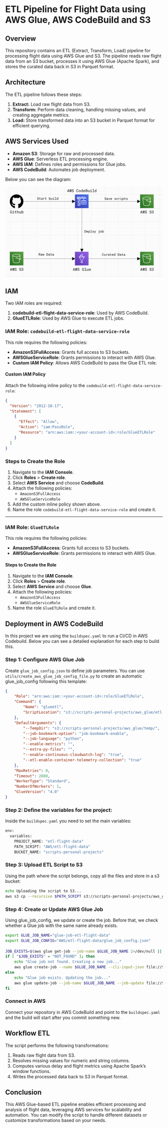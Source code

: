 # ETL Pipeline for Flight Data using AWS Glue, AWS CodeBuild and S3

## Overview
This repository contains an ETL (Extract, Transform, Load) pipeline for processing flight data using AWS Glue and S3. The pipeline reads raw flight data from an S3 bucket, processes it using AWS Glue (Apache Spark), and stores the curated data back in S3 in Parquet format.

## Architecture
The ETL pipeline follows these steps:
1. **Extract:** Load raw flight data from S3.
2. **Transform:** Perform data cleaning, handling missing values, and creating aggregate metrics.
3. **Load:** Store transformed data into an S3 bucket in Parquet format for efficient querying.


## AWS Services Used
- **Amazon S3**: Storage for raw and processed data.
- **AWS Glue**: Serverless ETL processing engine.
- **AWS IAM**: Defines roles and permissions for Glue jobs.
- **AWS CodeBuild**: Automates job deployment.

Below you can see the diagram:

![diagram](../src/aws_etl_flight_data_diagram.png)


## IAM

Two IAM roles are required:
1. **codebuild-etl-flight-data-service-role**: Used by AWS CodeBuild.
2. **GlueETLRole**: Used by AWS Glue to execute ETL jobs.

### IAM Role: `codebuild-etl-flight-data-service-role`

This role requires the following policies:
- **AmazonS3FullAccess**: Grants full access to S3 buckets.
- **AWSGlueServiceRole**: Grants permissions to interact with AWS Glue.
- **Custom IAM Policy**: Allows AWS CodeBuild to pass the Glue ETL role.

#### Custom IAM Policy
Attach the following inline policy to the `codebuild-etl-flight-data-service-role`:

```json
{
  "Version": "2012-10-17",
  "Statement": [
    {
      "Effect": "Allow",
      "Action": "iam:PassRole",
      "Resource": "arn:aws:iam::<your-account-id>:role/GlueETLRole"
    }
  ]
}
```

### Steps to Create the Role
1. Navigate to the **IAM Console**.
2. Click **Roles** > **Create role**.
3. Select **AWS Service** and choose **CodeBuild**.
4. Attach the following policies:
   - `AmazonS3FullAccess`
   - `AWSGlueServiceRole`
5. Add the custom inline policy shown above.
6. Name the role `codebuild-etl-flight-data-service-role` and create it.

---

### IAM Role: `GlueETLRole`
This role requires the following policies:
- **AmazonS3FullAccess**: Grants full access to S3 buckets.
- **AWSGlueServiceRole**: Grants permissions to interact with AWS Glue.

#### Steps to Create the Role
1. Navigate to the **IAM Console**.
2. Click **Roles** > **Create role**.
3. Select **AWS Service** and choose **Glue**.
4. Attach the following policies:
   - `AmazonS3FullAccess`
   - `AWSGlueServiceRole`
5. Name the role `GlueETLRole` and create it.



## Deployment in AWS CodeBuild
In this project we are using the `buildspec.yaml` to run a CI/CD in AWS Codebuild. Below you can see a detailed explanation for each step to build this.


### Step 1: Configure AWS Glue Job
Create `glue_job_config.json` to define job parameters.
You can use `utils/create_aws_glue_job_config_file.py` to create an automatic glue_job_config following this template:
```json
{
    "Role": "arn:aws:iam::<your-account-id>:role/GlueETLRole",
    "Command": {
        "Name": "glueetl",
        "ScriptLocation": "s3://scripts-personal-projects/aws_glue/etl-flight-data/main.py"
    },
    "DefaultArguments": {
        "--TempDir": "s3://scripts-personal-projects/aws_glue/temp/",
        "--job-bookmark-option": "job-bookmark-enable",
        "--job-language": "python",
        "--enable-metrics": "",
        "--extra-py-files": "",
        "--enable-continuous-cloudwatch-log": "true",
        "--etl-enable-container-telemetry-collection": "true"
    },
    "MaxRetries": 0,
    "Timeout": 2880,
    "WorkerType": "Standard",
    "NumberOfWorkers": 1,
    "GlueVersion": "4.0"
}
```

### Step 2: Define the variables for the project:
Inside the `buildspec.yaml` you need to set the main variables:
```sh
env:
  variables:
    PROJECT_NAME: "etl-flight-data"
    PATH_SCRIPT: "AWS/etl-flight-data"
    BUCKET_NAME: "scripts-personal-projects"    
```

### Step 3: Upload ETL Script to S3
Using the path where the script belongs, copy all the files and store in a s3 bucket:
```sh
echo Uploading the script to S3...
aws s3 cp --recursive $PATH_SCRIPT s3://scripts-personal-projects/aws_glue/$PROJECT_NAME

```

### Step 4: Create or Update AWS Glue Job
Using glue_job_config, we update or create the job. Before that, we check whether a Glue job with the same name already exists.
```sh
export GLUE_JOB_NAME="glue-job-etl-flight-data"
export GLUE_JOB_CONFIG="AWS/etl-flight-data/glue_job_config.json"

JOB_EXISTS=$(aws glue get-job --job-name $GLUE_JOB_NAME 2>/dev/null || echo "NOT_FOUND")
if [ "$JOB_EXISTS" = "NOT_FOUND" ]; then
    echo "Glue job not found. Creating a new job..."
    aws glue create-job --name $GLUE_JOB_NAME --cli-input-json file://$GLUE_JOB_CONFIG
else
    echo "Glue job exists. Updating the job..."
    aws glue update-job --job-name $GLUE_JOB_NAME --job-update file://$GLUE_JOB_CONFIG
fi
```

### Connect in AWS
Connect your repository in AWS CodeBuild and point to the `buildspec.yaml` and the build will start after you commit something new.


## Workflow ETL
The script performs the following transformations:
1. Reads raw flight data from S3.
2. Resolves missing values for numeric and string columns.
3. Computes various delay and flight metrics using Apache Spark’s window functions.
4. Writes the processed data back to S3 in Parquet format.


## Conclusion
This AWS Glue-based ETL pipeline enables efficient processing and analysis of flight data, leveraging AWS services for scalability and automation. You can modify the script to handle different datasets or customize transformations based on your needs.



